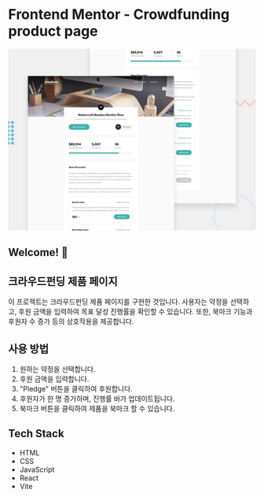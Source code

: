 # Frontend Mentor - Crowdfunding product page

![Design preview for the Crowdfunding product page coding challenge](./public/assets/desktop-preview.jpg)

## Welcome! 👋

## 크라우드펀딩 제품 페이지
이 프로젝트는 크라우드펀딩 제품 페이지를 구현한 것입니다. 사용자는 약정을 선택하고, 후원 금액을 입력하여 목표 달성 진행률을 확인할 수 있습니다. 또한, 북마크 기능과 후원자 수 증가 등의 상호작용을 제공합니다.

## 사용 방법
1. 원하는 약정을 선택합니다.
2. 후원 금액을 입력합니다.
3. "Pledge" 버튼을 클릭하여 후원합니다.
4. 후원자가 한 명 증가하며, 진행률 바가 업데이트됩니다.
5. 북마크 버튼을 클릭하여 제품을 북마크 할 수 있습니다.

## Tech Stack
- HTML
- CSS
- JavaScript
- React
- Vite